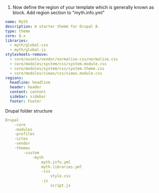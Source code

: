 1. Now define the region of your template which is generally known as block. Add region section to "myth.info.yml"

```yml
name: Myth
description: A starter theme for Drupal 8.
type: theme
core: 8.x
libraries:
  - myth/global-css
  - myth/global-js
stylesheets-remove:
  - core/assets/vendor/normalize-css/normalize.css
  - core/modules/system/css/system.module.css
  - core/modules/system/css/system.theme.css
  - core/modules/views/css/views.module.css
regions:
  headline: headline
  header: header
  content: content
  sidebar: sidebar
  footer: Footer
```

Drupal folder structure

```yml
Drupal
	-core
	-modules
	-profiles
	-sites
	-vendor
	-themes
		-custom
			-myth
				myth.info.yml
				myth.libraries.yml
				-css
					style.css
				-js
					script.js
```
